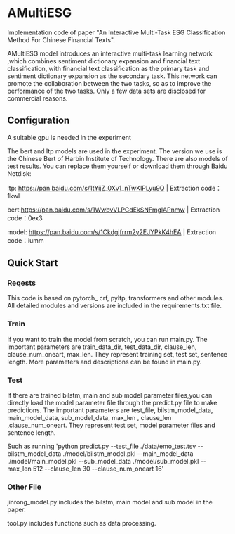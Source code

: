 # AMultiESG

Implementation code of paper "An Interactive Multi-Task ESG Classification Method For Chinese Financial Texts".

AMultiESG model introduces an interactive multi-task learning network ,which combines sentiment dictionary expansion and financial text classification, with financial text classification as the primary task and sentiment dictionary expansion as the secondary task. This network can promote the collaboration between the two tasks, so as to improve the performance of the two
tasks. Only a few data sets are disclosed for commercial reasons.

## Configuration

A suitable gpu is needed in the experiment

The bert and ltp models are used in the experiment. The version we use is the Chinese Bert of Harbin Institute of Technology. There are also models of test results. You can replace them yourself or download them through Baidu Netdisk:

ltp: https://pan.baidu.com/s/1tYijZ_0Xv1_nTwKlPLyu9Q 
	|  Extraction code：1kwl

bert:https://pan.baidu.com/s/1WwbvVLPCdEkSNFmglAPnmw 
	|  Extraction code：0ex3

model: https://pan.baidu.com/s/1Ckdgjfrrm2y2EJYPkK4hEA 
	|  Extraction code：iumm

## Quick Start

### Reqests

This code is based on pytorch_ crf, pyltp, transformers and other modules. All detailed modules and versions are included in the requirements.txt file.

### Train

If you want to train the model from scratch, you can run main.py. The important parameters are train_data_dir, test_data_dir, clause_len, clause_num_oneart, max_len. They represent training set, test set, sentence length. More parameters and descriptions can be found in main.py.


### Test

If there are trained bilstm, main and sub model parameter files,you can directly load the model parameter file through the predict.py file to make predictions. The important parameters are test_file, bilstm_model_data, main_model_data, sub_model_data, max_len , clause_len ,clause_num_oneart. They represent test set, model parameter files and sentence length.

Such as running 'python predict.py --test_file ./data/emo_test.tsv --bilstm_model_data ./model/bilstm_model.pkl   --main_model_data ./model/main_model.pkl  --sub_model_data ./model/sub_model.pkl  --max_len 512  --clause_len 30 --clause_num_oneart 16'

### Other File

jinrong_model.py includes the bilstm, main model and sub model in the paper. 

tool.py includes functions such as data processing.

